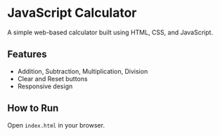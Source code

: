 # JavaScript Calculator

A simple web-based calculator built using HTML, CSS, and JavaScript.

## Features
- Addition, Subtraction, Multiplication, Division
- Clear and Reset buttons
- Responsive design

## How to Run
Open `index.html` in your browser.
